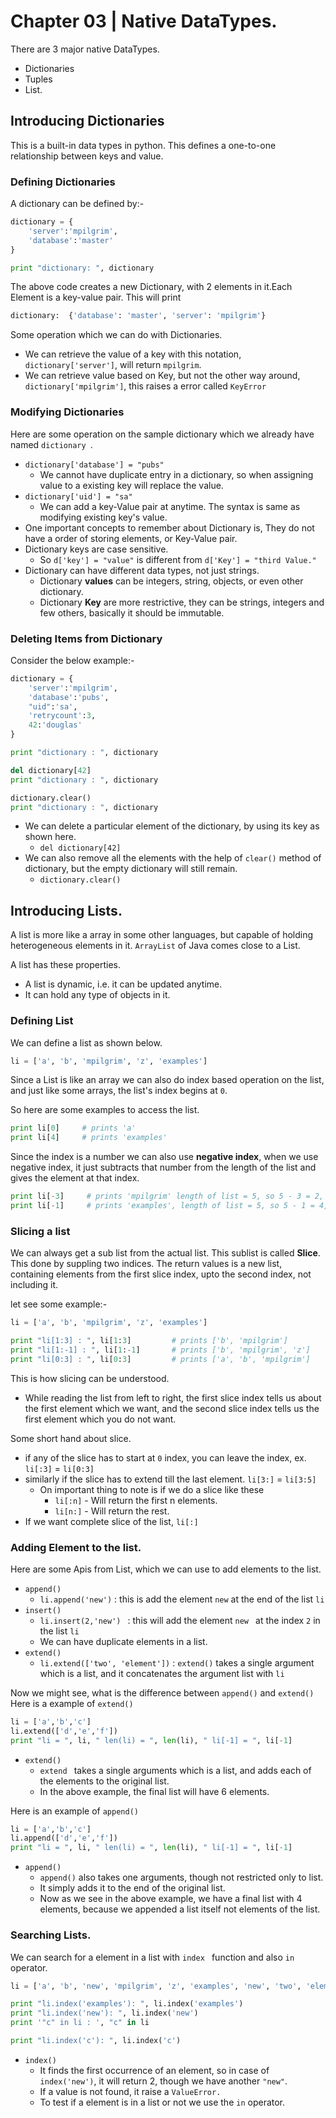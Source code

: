 # Chapter 03 | Native DataTypes. #
There are 3 major native DataTypes.

* Dictionaries
* Tuples
* List.

## Introducing Dictionaries ##
This is a built-in data types in python. This defines a one-to-one relationship between keys and value.

### Defining Dictionaries ###

A dictionary can be defined by:-

````python
dictionary = {
    'server':'mpilgrim',
    'database':'master'
}

print "dictionary: ", dictionary
````
The above code creates a new Dictionary, with 2 elements in it.Each Element is a key-value pair.
This will print 

````python
dictionary:  {'database': 'master', 'server': 'mpilgrim'}
````
Some operation which we can do with Dictionaries.

* We can retrieve the value of a key with this notation, `dictionary['server']`, will return `mpilgrim`.
* We can retrieve value based on Key, but not the other way around, `dictionary['mpilgrim']`, this raises a error called `KeyError`

### Modifying Dictionaries ###

Here are some operation on the sample dictionary which we already have named `dictionary `.

* `dictionary['database'] = "pubs"`
    - We cannot have duplicate entry in a dictionary, so when assigning value to a existing key will replace the value.
* `dictionary['uid'] = "sa"`
    - We can add a key-Value pair at anytime. The syntax is same as modifying existing key's value.
* One important concepts to remember about Dictionary is, They do not have a order of storing elements, or Key-Value pair.
* Dictionary keys are case sensitive.
    - So `d['key'] = "value"` is different from `d['Key'] = "third Value."`
* Dictionary can have different data types, not just strings.
    - Dictionary **values** can be integers, string, objects, or even other dictionary.
    - Dictionary **Key** are more restrictive, they can be strings, integers and few others, basically it should be immutable.

### Deleting Items from Dictionary ###

Consider the below example:-

````python
dictionary = {
    'server':'mpilgrim',
    'database':'pubs',
    "uid":'sa',
    'retrycount':3,
    42:'douglas'
}

print "dictionary : ", dictionary

del dictionary[42]
print "dictionary : ", dictionary

dictionary.clear()
print "dictionary : ", dictionary
````
* We can delete a particular element of the dictionary, by using its key as shown here.
    - `del dictionary[42]`
* We can also remove all the elements with the help of `clear()` method of dictionary, but the empty dictionary will still remain.
    - `dictionary.clear()`

## Introducing Lists. ##
A list is more like a array in some other languages, but capable of holding heterogeneous elements in it. `ArrayList` of Java comes close to a List.

A list has these properties.

* A list is dynamic, i.e. it can be updated anytime.
* It can hold any type of objects in it.

### Defining List ###

We can define a list as shown below.

````python
li = ['a', 'b', 'mpilgrim', 'z', 'examples']
````

Since a List is like an array we can also do index based operation on the list, and just like some arrays, the list's index begins at `0`.

So here are some examples to access the list.

````python
print li[0]     # prints 'a'
print li[4]     # prints 'examples'
````

Since the index is a number we can also use **negative index**, when we use negative index, it just subtracts that number from the length of the list and gives the element at that index.

````python
print li[-3]     # prints 'mpilgrim' length of list = 5, so 5 - 3 = 2, li[2] = 'mpilgrim'
print li[-1]     # prints 'examples', length of list = 5, so 5 - 1 = 4, li[4] = 'example'
````

### Slicing a list ###

We can always get a sub list from the actual list. This sublist is called **Slice**. This done by suppling two indices. The return values is a new list, containing elements from the first slice index, upto the second index, not including it.

let see some example:-

````python
li = ['a', 'b', 'mpilgrim', 'z', 'examples']

print "li[1:3] : ", li[1:3]         # prints ['b', 'mpilgrim']
print "li[1:-1] : ", li[1:-1]       # prints ['b', 'mpilgrim', 'z']
print "li[0:3] : ", li[0:3]         # prints ['a', 'b', 'mpilgrim']
````

This is how slicing can be understood.

* While reading the list from left to right, the first slice index tells us about the first element which we want, and the second slice index tells us the first element which you do not want.

Some short hand about slice.

* if any of the slice has to start at `0` index, you can leave the index, ex. `li[:3]` = `li[0:3]`
* similarly if the slice has to extend till the last element. `li[3:]` = `li[3:5]`
    - On important thing to note is if we do a slice like these 
        + `li[:n]` - Will return the first n elements.
        + `li[n:]` - Will return the rest.
* If we want complete slice of the list, `li[:]`

### Adding Element to the list. ###
Here are some Apis from List, which we can use to add elements to the list.

* `append()`
    - `li.append('new')` : this is add the element `new` at the end of the list `li`
* `insert()`
    - `li.insert(2,'new') ` : this will add the element `new ` at the index `2` in the list `li`
    - We can have duplicate elements in a list.
* `extend()`
    - `li.extend(['two', 'element'])` : `extend()` takes a single argument which is a list, and it concatenates the argument list with `li`

Now we might see, what is the difference between `append()` and `extend()`
Here is a example of `extend()`

````python
li = ['a','b','c']
li.extend(['d','e','f'])
print "li = ", li, " len(li) = ", len(li), " li[-1] = ", li[-1]
````

* `extend()`
    - `extend ` takes a single arguments which is a list, and adds each of the elements to the original list.
    - In the above example, the final list will have 6 elements.


Here is an example of `append()`
````python
li = ['a','b','c']
li.append(['d','e','f'])
print "li = ", li, " len(li) = ", len(li), " li[-1] = ", li[-1]
````
* `append()`
    - `append()` also takes one arguments, though not restricted only to list.
    - It simply adds it to the end of the original list.
    - Now as we see in the above example, we have a final list with 4 elements, because we appended a list itself not elements of the list.

### Searching Lists. ###

We can search for a element in a list with `index ` function and also `in` operator.

````python
li = ['a', 'b', 'new', 'mpilgrim', 'z', 'examples', 'new', 'two', 'element']

print "li.index('examples'): ", li.index('examples')
print "li.index('new'): ", li.index('new')
print '"c" in li : ', "c" in li

print "li.index('c'): ", li.index('c')
````

* `index()`
    - It finds the first occurrence of an element, so in case of `index('new')`, it will return 2, though we have another `"new"`.
    - If a value is not found, it raise a `ValueError.`
    - To test if a element is in a list or not we use the `in` operator.
